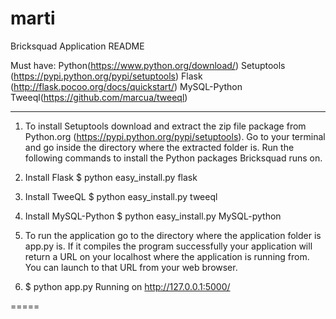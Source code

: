 marti
=====

Bricksquad Application README

Must have:
Python(https://www.python.org/download/)
Setuptools (https://pypi.python.org/pypi/setuptools)
Flask (http://flask.pocoo.org/docs/quickstart/)
MySQL-Python
Tweeql(https://github.com/marcua/tweeql)
________
1.	To install Setuptools download and extract the zip file package from Python.org  (https://pypi.python.org/pypi/setuptools). Go to your terminal and go inside the directory where the extracted folder is. Run the following commands to install the Python packages Bricksquad runs on.

2.	Install Flask
$ python easy_install.py flask

3.	Install TweeQL
$ python easy_install.py tweeql

4.	Install MySQL-Python
$ python easy_install.py MySQL-python

5.	To run the application go to the directory where the application folder is app.py is. If it compiles the program successfully your application will return a URL on your localhost where the application is running from. You can launch to that URL from your web browser. 

6.	$ python app.py
Running on http://127.0.0.1:5000/

=====

